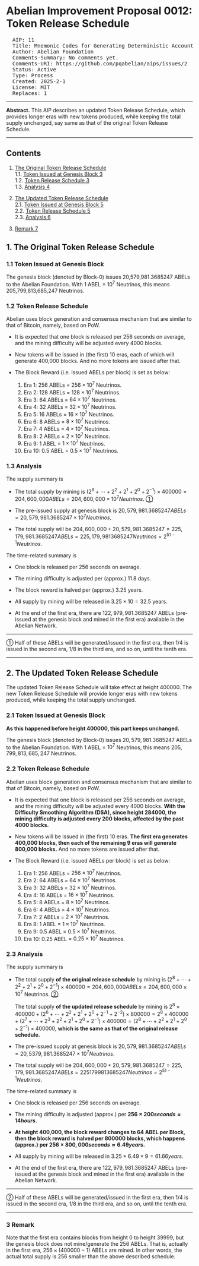 # Abelian Improvement Proposal 0012: Token Release Schedule  

<pre>
  AIP: 11
  Title: Mnemonic Codes for Generating Deterministic Accounts
  Author: Abelian Foundation <general@abelian.info>
  Comments-Summary: No comments yet.
  Comments-URI: https://github.com/pqabelian/aips/issues/2
  Status: Active
  Type: Process
  Created: 2025-2-1
  License: MIT
  Replaces: 1
</pre>

---

**Abstract.** This AIP describes an updated Token Release Schedule, which provides longer eras with new tokens produced, while keeping the total supply unchanged, say same as that of the original Token Release Schedule.

---

## Contents

1. [The Original Token Release Schedule](#1-the-original-token-release-schedule)  
  1.1. [Token Issued at Genesis Block 3](#11-token-issued-at-genesis-block-3)  
  1.2. [Token Release Schedule 3](#12-token-release-schedule-3)  
  1.3. [Analysis 4](#13-analysis-4)  

2. [The Updated Token Release Schedule](#2-the-updated-token-release-schedule)  
  2.1. [Token Issued at Genesis Block 5](#21-token-issued-at-genesis-block-5)  
  2.2. [Token Release Schedule 5](#22-token-release-schedule-5)  
  2.3. [Analysis 6](#23-analysis-6)  

3. [Remark 7](#3-remark-7)  


## 1. <a id="1-the-original-token-release-schedule"></a>The Original Token Release Schedule

### <a id="11-token-issued-at-genesis-block-3"></a>1.1 Token Issued at Genesis Block

The genesis block (denoted by Block-0) issues 20,579,981.3685247 ABELs to the Abelian Foundation. With 1 ABEL = $10^7$ Neutrinos, this means 205,799,813,685,247 Neutrinos.

### <a id="12-token-release-schedule-3"></a>1.2 Token Release Schedule

Abelian uses block generation and consensus mechanism that are similar to that of Bitcoin, namely, based on PoW.

- It is expected that one block is released per 256 seconds on average, and the mining difficulty will be adjusted every 4000 blocks.

- New tokens will be issued in (the first) 10 eras, each of which will generate 400,000 blocks. And no more tokens are issued after that.

- The Block Reward (i.e. issued ABELs per block) is set as below:

  1. Era 1: $256$ ABELs = $256 \times 10^7$ Neutrinos.
  2. Era 2: $128$ ABELs = $128 \times 10^7$ Neutrinos.
  3. Era 3: $64$ ABELs = $64 \times 10^7$ Neutrinos.
  4. Era 4: $32$ ABELs = $32 \times 10^7$ Neutrinos.
  5. Era 5: $16$ ABELs = $16 \times 10^7$ Neutrinos.
  6. Era 6: $8$ ABELs = $8 \times 10^7$ Neutrinos.
  7. Era 7: $4$ ABELs = $4 \times 10^7$ Neutrinos.
  8. Era 8: $2$ ABELs = $2 \times 10^7$ Neutrinos.
  9.  Era 9: $1$ ABEL = $1 \times 10^7$ Neutrinos.
  10.  Era 10: $0.5$ ABEL = $0.5 \times 10^7$ Neutrinos.

### <a id="13-analysis-4"></a>1.3 Analysis

The supply summary is

- The total supply by mining is $(2^8 + \cdots + 2^2 + 2^1 + 2^0 + 2^{-1}) \times 400000 = 204,600,000 ABELs = 204,600,000 \times 10^7 Neutrinos$. [①](#lite-1)  

- The pre-issued supply at genesis block is $20,579,981.3685247 ABELs = 20,579,981.3685247 \times 10^7 Neutrinos$.

- The total supply will be $204,600,000 + 20,579,981.3685247 = 225,179,981.3685247 ABELs = 225,179,9813685247 Neutrinos = 2^{51-1} Neutrinos$.

The time-related summary is

- One block is released per 256 seconds on average.

- The mining difficulty is adjusted per (approx.) 11.8 days.

- The block reward is halved per (approx.) 3.25 years.

- All supply by mining will be released in $3.25 \times 10 = 32.5$ years.

- At the end of the first era, there are $122,979,981.3685247$ ABELs (pre-issued at the genesis block and mined in the first era) available in the Abelian Network.

---

<a id="lite-1"></a>① Half of these ABELs will be generated/issued in the first era, then 1/4 is issued in the second era, 1/8 in the third era, and so on, until the tenth era.

---

## 2. <a id="2-the-updated-token-release-schedule"></a>The Updated Token Release Schedule

The updated Token Release Schedule will take effect at height 400000. The new Token Release Schedule will provide longer eras with new tokens produced, while keeping the total supply unchanged.

### <a id="21-token-issued-at-genesis-block-5"></a>2.1 Token Issued at Genesis Block

**As this happened before height 400000, this part keeps unchanged.**

The genesis block (denoted by Block-0) issues $20,579,981.3685247$ ABELs to the Abelian Foundation. With $1$ ABEL = $10^7$ Neutrinos, this means $205,799,813,685,247$ Neutrinos.

### <a id="22-token-release-schedule-5"></a>2.2 Token Release Schedule

Abelian uses block generation and consensus mechanism that are similar to that of Bitcoin, namely, based on PoW.

- It is expected that one block is released per 256 seconds on average, and the mining difficulty will be adjusted every 4000 blocks. **With the Difficulty Smoothing Algorithm (DSA), since height 284000, the mining difficulty is adjusted every 200 blocks, affected by the past 4000 blocks.**

- New tokens will be issued in (the first) 10 eras. **The first era generates 400,000 blocks, then each of the remaining 9 eras will generate 800,000 blocks.** And no more tokens are issued after that.

- The Block Reward (i.e. issued ABELs per block) is set as below:

  1. Era 1: $256$ ABELs = $256 × 10^7$ Neutrinos.
  2. Era 2: $64$ ABELs = $64 × 10^7$ Neutrinos.
  3. Era 3: $32$ ABELs = $32 \times 10^7$ Neutrinos.
  4. Era 4: $16$ ABELs = $16 \times 10^7$ Neutrinos.
  5. Era 5: $8$ ABELs = $8 \times 10^7$ Neutrinos.
  6. Era 6: $4$ ABELs = $4 \times 10^7$ Neutrinos.
  7. Era 7: $2$ ABELs = $2 \times 10^7$ Neutrinos.
  8. Era 8: $1$ ABEL = $1 \times 10^7$ Neutrinos.
  9. Era 9: $0.5$ ABEL = $0.5 \times 10^7$ Neutrinos.
  10. Era 10: $0.25$ ABEL = $0.25 \times 10^7$ Neutrinos.

### <a id="23-analysis-6"></a>2.3 Analysis

The supply summary is

- The total supply **of the original release schedule** by mining is $(2^8 + \cdots + 2^2 + 2^1 + 2^0 + 2^{-1}) \times 400000 = 204,600,000 ABELs = 204,600,000 \times 10^7$ Neutrinos. [②](#lite-2)  

  The total supply **of the updated release schedule** by mining is $2^8 \times 400000 + (2^6 + \cdots + 2^2 + 2^1 + 2^0 + 2^{-1} + 2^{-2}) \times 800000
= 2^8 \times 400000 + (2^7 + \cdots + 2^3 + 2^2 + 2^1 + 2^0 + 2^{-1}) \times 400000
= (2^8 + \cdots + 2^2 + 2^1 + 2^0 + 2^{-1}) \times 400000$, **which is the same as that of the original release schedule.**

- The pre-issued supply at genesis block is $20,579,981.3685247 ABELs = 20,5379,981.3685247 \times 10^7 Neutrinos$.  

- The total supply will be $204,600,000 + 20,579,981.3685247 = 225,179,981.3685247 ABELs = 2251799813685247 Neutrinos = 2^{51-1} Neutrinos$.

The time-related summary is

- One block is released per 256 seconds on average.

- The mining difficulty is adjusted (approx.) per **$256 \times 200 seconds \approx 14 hours$**.

- **At height 400,000, the block reward changes to 64 ABEL per Block, then the block reward is halved per 800000 blocks, which happens (approx.) per $256 \times 800,000 seconds \approx 6.49 years$.**

- All supply by mining will be released in $3.25 + 6.49 \times 9 = 61.66 years$.

- At the end of the first era, there are $122,979,981.3685247$ ABELs (pre-issued at the genesis block and mined in the first era) available in the Abelian Network.

---
 
<a id="lite-2"></a>② Half of these ABELs will be generated/issued in the first era, then 1/4 is issued in the second era, 1/8 in the third era, and so on, until the tenth era.

---

### <a id="3-remark-7"></a>3 Remark

Note that the first era contains blocks from height 0 to height 39999, but the genesis block does not mine/generate the 256 ABELs. That is, actually in the first era, $256 \times (400000 - 1)$ ABELs are mined. In other words, the actual total supply is 256 smaller than the above described schedule.
